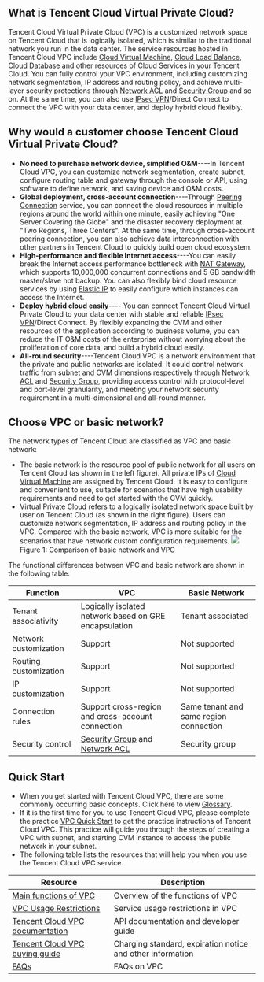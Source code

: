 ## What is Tencent Cloud Virtual Private Cloud?
Tencent Cloud Virtual Private Cloud (VPC) is a customized network space on Tencent Cloud that is logically isolated, which is similar to the traditional network you run in the data center. The service resources hosted in Tencent Cloud VPC include [Cloud Virtual Machine](https://cloud.tencent.com/doc/product/213/495), [Cloud Load Balance](https://cloud.tencent.com/doc/product/214/524), [Cloud Database](https://cloud.tencent.com/doc/product/236) and other resources of Cloud Services in your Tencent Cloud. You can fully control your VPC environment, including customizing network segmentation, IP address and routing policy, and achieve multi-layer security protections through [Network ACL](https://cloud.tencent.com/doc/product/215/5132) and [Security Group](https://intl.cloud.tencent.com/document/product/213/18197) and so on. At the same time, you can also use [IPsec VPN](https://cloud.tencent.com/doc/product/215/4956)/Direct Connect to connect the VPC with your data center, and deploy hybrid cloud flexibly.

## Why would a customer choose Tencent Cloud Virtual Private Cloud?
- **No need to purchase network device, simplified O&M**----In Tencent Cloud VPC, you can customize network segmentation, create subnet, configure routing table and gateway through the console or API, using software to define network, and saving device and O&M costs.
- **Global deployment, cross-account connection**----Through [Peering Connection](https://cloud.tencent.com/doc/product/215/5000) service, you can connect the cloud resources in multiple regions around the world within one minute, easily achieving "One Server Covering the Globe" and the disaster recovery deployment at "Two Regions, Three Centers". At the same time, through cross-account peering connection, you can also achieve data interconnection with other partners in Tencent Cloud to quickly build open cloud ecosystem.
- **High-performance and flexible Internet access**----You can easily break the Internet access performance bottleneck with [NAT Gateway](https://cloud.tencent.com/doc/product/215/4975), which supports 10,000,000 concurrent connections and 5 GB bandwidth master/slave hot backup. You can also flexibly bind cloud resource services by using [Elastic IP](https://intl.cloud.tencent.com/document/product/213/5733) to easily configure which instances can access the Internet.
- **Deploy hybrid cloud easily**---- You can connect Tencent Cloud Virtual Private Cloud to your data center with stable and reliable [IPsec VPN](https://cloud.tencent.com/doc/product/215/4956)/Direct Connect. By flexibly expanding the CVM and other resources of the application according to business volume, you can reduce the IT O&M costs of the enterprise without worrying about the proliferation of core data, and build a hybrid cloud easily.
- **All-round security**----Tencent Cloud VPC is a network environment that the private and public networks are isolated. It could control network traffic from subnet and CVM dimensions respectively through [Network ACL](https://cloud.tencent.com/doc/product/215/5132) and [Security Group](https://intl.cloud.tencent.com/document/product/213/18197), providing access control with protocol-level and port-level granularity, and meeting your network security requirement in a multi-dimensional and all-round manner.

## Choose VPC or basic network?
The network types of Tencent Cloud are classified as VPC and basic network:
- The basic network is the resource pool of public network for all users on Tencent Cloud (as shown in the left figure). All private IPs of [Cloud Virtual Machine](https://cloud.tencent.com/doc/product/213/495) are assigned by Tencent Cloud. It is easy to configure and convenient to use, suitable for scenarios that have high usability requirements and need to get started with the CVM quickly.
- Virtual Private Cloud refers to a logically isolated network space built by user on Tencent Cloud (as shown in the right figure). Users can customize network segmentation, IP address and routing policy in the VPC. Compared with the basic network, VPC is more suitable for the scenarios that have network custom configuration requirements.
![](https://mc.qcloudimg.com/static/img/ddd99874bc4e553bae7543db3377dc42/VPC-Overview.png)
    　　　　　    　　　　　  Figure 1:  Comparison of basic network and VPC
						
The functional differences between VPC and basic network are shown in the following table:

| Function | VPC | Basic Network |
|---------|---------|---------|
| Tenant associativity | Logically isolated network based on GRE encapsulation | Tenant associated |
| Network customization | Support | Not supported |
| Routing customization | Support | Not supported |
| IP customization | Support | Not supported |
| Connection rules | Support cross-region and cross-account connection | Same tenant and same region connection |
| Security control | [Security Group](https://intl.cloud.tencent.com/document/product/213/18197) and [Network ACL](https://cloud.tencent.com/doc/product/215/5132)| Security group |

## Quick Start
- When you get started with Tencent Cloud VPC, there are some commonly occurring basic concepts. Click here to view [Glossary](https://cloud.tencent.com/doc/product/215/4925).
- If it is the first time for you to use Tencent Cloud VPC, please complete the practice [VPC Quick Start](https://cloud.tencent.com/document/product/215/8119) to get the practice instructions of Tencent Cloud VPC. This practice will guide you through the steps of creating a VPC with subnet, and starting CVM instance to access the public network in your subnet.
- The following table lists the resources that will help you when you use the Tencent Cloud VPC service.

| Resource | Description | 
|---------|---------|
| [Main functions of VPC](https://intl.cloud.tencent.com/doc/product/215/3075)  | Overview of the functions of VPC | 
| [VPC Usage Restrictions](https://intl.cloud.tencent.com/doc/product/215/537)  | Service usage restrictions in VPC | 
| [Tencent Cloud VPC documentation](https://intl.cloud.tencent.com/document/product/215/15754) | API documentation and developer guide | 
|  [Tencent Cloud VPC buying guide](https://intl.cloud.tencent.com/doc/product/215/3079) | Charging standard, expiration notice and other information |
| [FAQs](https://intl.cloud.tencent.com/document/product/215/30002)   | FAQs on VPC | 


